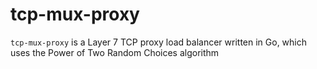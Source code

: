 # tcp-mux-proxy
`tcp-mux-proxy` is a Layer 7 TCP proxy load balancer written in Go, which uses the Power of Two Random Choices algorithm


